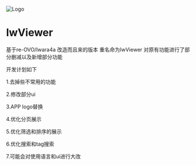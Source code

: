 ![Logo](/app/src/main/res/mipmap-xxhdpi/ducky.png)
# IwViewer

基于re-OVO/Iwara4a 改造而且来的版本 重名命为IwViewer 对原有功能进行了部分删减以及新增部分功能

开发计划如下

1.去掉些不常用的功能

2.修改部分ui

3.APP logo替换 

4.优化分页展示

5.优化筛选和排序的展示

6.优化搜索和tag搜索

7.可能会对使用语言和ui进行大改
